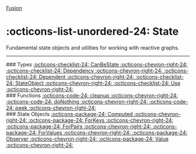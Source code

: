 <nav class="fusiondoc-api-breadcrumbs">
	<a href="..">Fusion</a>
</nav>

<h1 class="fusiondoc-api-header" markdown>
	<span class="fusiondoc-api-icon" markdown>:octicons-list-unordered-24:</span>
	<span class="fusiondoc-api-name">State</span>
</h1>

Fundamental state objects and utilities for working with reactive graphs.

-----

<div class="fusiondoc-index-multicol" markdown>

<div class="fusiondoc-index-multicol-section" markdown>
### Types

<a class="fusiondoc-api-index-link" href="canbestate" markdown>
	<span class="fusiondoc-api-icon" markdown>:octicons-checklist-24:</span>
	<span class="fusiondoc-api-name">CanBeState</span>
    <span class="fusiondoc-api-index-arrow" markdown>:octicons-chevron-right-24:</span>
</a>

<a class="fusiondoc-api-index-link" href="dependency" markdown>
	<span class="fusiondoc-api-icon" markdown>:octicons-checklist-24:</span>
	<span class="fusiondoc-api-name">Dependency</span>
    <span class="fusiondoc-api-index-arrow" markdown>:octicons-chevron-right-24:</span>
</a>

<a class="fusiondoc-api-index-link" href="dependent" markdown>
	<span class="fusiondoc-api-icon" markdown>:octicons-checklist-24:</span>
	<span class="fusiondoc-api-name">Dependent</span>
    <span class="fusiondoc-api-index-arrow" markdown>:octicons-chevron-right-24:</span>
</a>

<a class="fusiondoc-api-index-link" href="stateobject" markdown>
	<span class="fusiondoc-api-icon" markdown>:octicons-checklist-24:</span>
	<span class="fusiondoc-api-name">StateObject</span>
    <span class="fusiondoc-api-index-arrow" markdown>:octicons-chevron-right-24:</span>
</a>

<a class="fusiondoc-api-index-link" href="use" markdown>
	<span class="fusiondoc-api-icon" markdown>:octicons-checklist-24:</span>
	<span class="fusiondoc-api-name">Use</span>
    <span class="fusiondoc-api-index-arrow" markdown>:octicons-chevron-right-24:</span>
</a>
</div>

<div class="fusiondoc-index-multicol-section" markdown>
### Functions

<a class="fusiondoc-api-index-link" href="cleanup" markdown>
	<span class="fusiondoc-api-icon" markdown>:octicons-code-24:</span>
	<span class="fusiondoc-api-name">cleanup</span>
    <span class="fusiondoc-api-index-arrow" markdown>:octicons-chevron-right-24:</span>
</a>

<a class="fusiondoc-api-index-link" href="donothing" markdown>
	<span class="fusiondoc-api-icon" markdown>:octicons-code-24:</span>
	<span class="fusiondoc-api-name">doNothing</span>
    <span class="fusiondoc-api-index-arrow" markdown>:octicons-chevron-right-24:</span>
</a>

<a class="fusiondoc-api-index-link" href="peek" markdown>
	<span class="fusiondoc-api-icon" markdown>:octicons-code-24:</span>
	<span class="fusiondoc-api-name">peek</span>
    <span class="fusiondoc-api-index-arrow" markdown>:octicons-chevron-right-24:</span>
</a>
</div>

<div class="fusiondoc-index-multicol-section" markdown>
### State Objects

<a class="fusiondoc-api-index-link" href="computed" markdown>
	<span class="fusiondoc-api-icon" markdown>:octicons-package-24:</span>
	<span class="fusiondoc-api-name">Computed</span>
    <span class="fusiondoc-api-index-arrow" markdown>:octicons-chevron-right-24:</span>
</a>

<a class="fusiondoc-api-index-link" href="forkeys" markdown>
	<span class="fusiondoc-api-icon" markdown>:octicons-package-24:</span>
	<span class="fusiondoc-api-name">ForKeys</span>
    <span class="fusiondoc-api-index-arrow" markdown>:octicons-chevron-right-24:</span>
</a>

<a class="fusiondoc-api-index-link" href="forpairs" markdown>
	<span class="fusiondoc-api-icon" markdown>:octicons-package-24:</span>
	<span class="fusiondoc-api-name">ForPairs</span>
    <span class="fusiondoc-api-index-arrow" markdown>:octicons-chevron-right-24:</span>
</a>

<a class="fusiondoc-api-index-link" href="forvalues" markdown>
	<span class="fusiondoc-api-icon" markdown>:octicons-package-24:</span>
	<span class="fusiondoc-api-name">ForValues</span>
    <span class="fusiondoc-api-index-arrow" markdown>:octicons-chevron-right-24:</span>
</a>

<a class="fusiondoc-api-index-link" href="observer" markdown>
	<span class="fusiondoc-api-icon" markdown>:octicons-package-24:</span>
	<span class="fusiondoc-api-name">Observer</span>
    <span class="fusiondoc-api-index-arrow" markdown>:octicons-chevron-right-24:</span>
</a>

<a class="fusiondoc-api-index-link" href="value" markdown>
	<span class="fusiondoc-api-icon" markdown>:octicons-package-24:</span>
	<span class="fusiondoc-api-name">Value</span>
    <span class="fusiondoc-api-index-arrow" markdown>:octicons-chevron-right-24:</span>
</a>
</div>

</div>
